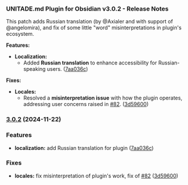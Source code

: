 ### UNITADE.md Plugin for Obsidian v3.0.2 - Release Notes

This patch adds Russian translation (by @Axialer and with support of @angelomira), and fix of some little "word" misinterpretations in plugin's ecosystem.

**Features:**

- **Localization:**
  - Added **Russian translation** to enhance accessibility for Russian-speaking users. ([7aa036c](https://github.com/mokkapps/changelog-generator-demo/commits/7aa036cacaf1a3573c050ed1d5132e59462d3cea))

**Fixes:**

- **Locales:**
  - Resolved a **misinterpretation issue** with how the plugin operates, addressing user concerns raised in [#82](https://github.com/Falcion/UNITADE.md/issues/82). ([3d59600](https://github.com/mokkapps/changelog-generator-demo/commits/3d596003cfbc2797ad317a90b8149b5886eb74ff))

### [3.0.2](https://github.com/mokkapps/changelog-generator-demo/compare/v3.0.1...v3.0.2) (2024-11-22)

### Features

- **localization:** add Russian translation for plugin ([7aa036c](https://github.com/mokkapps/changelog-generator-demo/commits/7aa036cacaf1a3573c050ed1d5132e59462d3cea))

### Fixes

- **locales:** fix misinterpretation of plugin's work, fix of [#82](https://github.com/Falcion/UNITADE.md/issues/82) ([3d59600](https://github.com/mokkapps/changelog-generator-demo/commits/3d596003cfbc2797ad317a90b8149b5886eb74ff))
